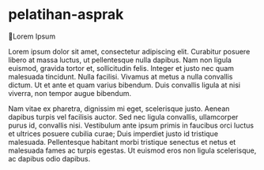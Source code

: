 # pelatihan-asprak

📝Lorem Ipsum

Lorem ipsum dolor sit amet, consectetur adipiscing elit. Curabitur posuere libero at massa luctus, ut pellentesque nulla dapibus. Nam non ligula euismod, gravida tortor et, sollicitudin felis. Integer et justo nec quam malesuada tincidunt. Nulla facilisi. Vivamus at metus a nulla convallis dictum. Ut et ante et quam varius bibendum. Duis convallis ligula at nisi viverra, non tempor augue bibendum.

Nam vitae ex pharetra, dignissim mi eget, scelerisque justo. Aenean dapibus turpis vel facilisis auctor. Sed nec ligula convallis, ullamcorper purus id, convallis nisi. Vestibulum ante ipsum primis in faucibus orci luctus et ultrices posuere cubilia curae; Duis imperdiet justo id tristique malesuada. Pellentesque habitant morbi tristique senectus et netus et malesuada fames ac turpis egestas. Ut euismod eros non ligula scelerisque, ac dapibus odio dapibus.